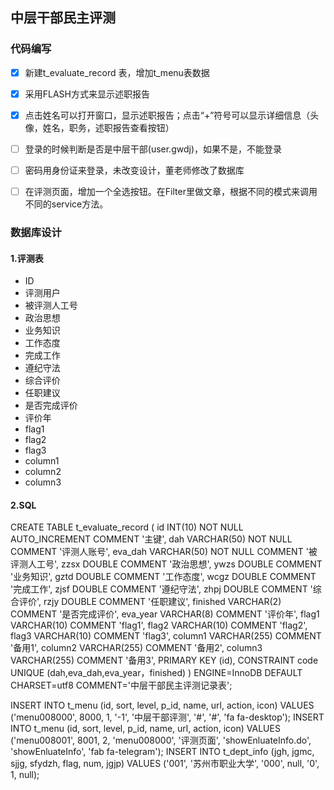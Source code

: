 ## 中层干部民主评测

### 代码编写

- [x] 新建t_evaluate_record 表，增加t_menu表数据
- [x] 采用FLASH方式来显示述职报告
- [x] 点击姓名可以打开窗口，显示述职报告；点击“+”符号可以显示详细信息（头像，姓名，职务，述职报告查看按钮）
- [ ] 登录的时候判断是否是中层干部(user.gwdj)，如果不是，不能登录
- [ ] 密码用身份证来登录，未改变设计，董老师修改了数据库
- [ ] 在评测页面，增加一个全选按钮。在Filter里做文章，根据不同的模式来调用不同的service方法。



### 数据库设计
#### 1.评测表
+ ID
+ 评测用户
+ 被评测人工号 
+ 政治思想
+ 业务知识
+ 工作态度
+ 完成工作
+ 遵纪守法
+ 综合评价
+ 任职建议
+ 是否完成评价
+ 评价年
+ flag1
+ flag2
+ flag3
+ column1
+ column2
+ column3

#### 2.SQL
CREATE TABLE
    t_evaluate_record
    (
        id INT(10) NOT NULL AUTO_INCREMENT COMMENT '主键',
        dah VARCHAR(50) NOT NULL COMMENT '评测人账号',
        eva_dah VARCHAR(50) NOT NULL COMMENT '被评测人工号',
        zzsx DOUBLE COMMENT '政治思想',
        ywzs DOUBLE COMMENT '业务知识',
        gztd DOUBLE COMMENT '工作态度',
        wcgz DOUBLE COMMENT '完成工作',
        zjsf DOUBLE COMMENT '遵纪守法',
        zhpj DOUBLE COMMENT '综合评价',
        rzjy DOUBLE COMMENT '任职建议',
        finished VARCHAR(2) COMMENT '是否完成评价',
        eva_year VARCHAR(8) COMMENT '评价年',
        flag1 VARCHAR(10)  COMMENT 'flag1',
        flag2 VARCHAR(10)  COMMENT 'flag2',
        flag3 VARCHAR(10)  COMMENT 'flag3',
        column1 VARCHAR(255)  COMMENT '备用1',
        column2 VARCHAR(255)  COMMENT '备用2',
        column3 VARCHAR(255)  COMMENT '备用3',
        PRIMARY KEY (id),
        CONSTRAINT code UNIQUE (dah,eva_dah,eva_year，finished)
    )
    ENGINE=InnoDB DEFAULT CHARSET=utf8 COMMENT='中层干部民主评测记录表';
    
INSERT INTO t_menu (id, sort, level, p_id, name, url, action, icon) VALUES ('menu008000', 8000, 1, '-1', '中层干部评测', '#', '#', 'fa fa-desktop');
INSERT INTO t_menu (id, sort, level, p_id, name, url, action, icon) VALUES ('menu008001', 8001, 2, 'menu008000', '评测页面', 'showEnluateInfo.do', 'showEnluateInfo', 'fab fa-telegram');
INSERT INTO t_dept_info (jgh, jgmc, sjjg, sfydzh, flag, num, jgjp) VALUES ('001', '苏州市职业大学', '000', null, '0', 1, null);

